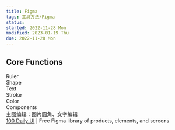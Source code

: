 ```yaml
---
title: Figma
tags: 工具方法/Figma
status: 
started: 2022-11-28 Mon
modified: 2023-01-19 Thu
due: 2022-11-28 Mon
---
```

## Core Functions
Ruler  
Shape  
Text  
Stroke  
Color  
Components  
主图编辑：图片圆角、文字编辑  
[100 Daily UI](https://100dailyui.webflow.io/)                                                           | Free Figma library of products, elements, and screens  